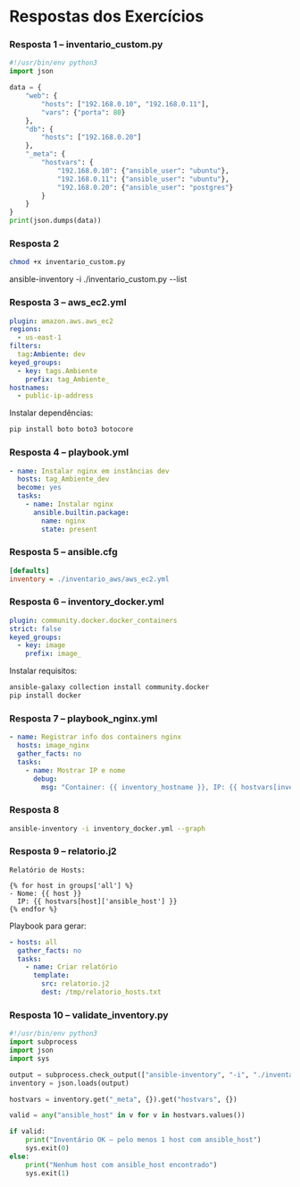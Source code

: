 # Respostas dos Exercícios
### Resposta 1 – inventario_custom.py
``` python
#!/usr/bin/env python3
import json

data = {
    "web": {
        "hosts": ["192.168.0.10", "192.168.0.11"],
        "vars": {"porta": 80}
    },
    "db": {
        "hosts": ["192.168.0.20"]
    },
    "_meta": {
        "hostvars": {
            "192.168.0.10": {"ansible_user": "ubuntu"},
            "192.168.0.11": {"ansible_user": "ubuntu"},
            "192.168.0.20": {"ansible_user": "postgres"}
        }
    }
}
print(json.dumps(data))
```
### Resposta 2
```bash
chmod +x inventario_custom.py
```
ansible-inventory -i ./inventario_custom.py --list

### Resposta 3 – aws_ec2.yml
``` yaml
plugin: amazon.aws.aws_ec2
regions:
  - us-east-1
filters:
  tag:Ambiente: dev
keyed_groups:
  - key: tags.Ambiente
    prefix: tag_Ambiente_
hostnames:
  - public-ip-address
```
Instalar dependências:

```bash
pip install boto boto3 botocore
```

### Resposta 4 – playbook.yml
``` yaml
- name: Instalar nginx em instâncias dev
  hosts: tag_Ambiente_dev
  become: yes
  tasks:
    - name: Instalar nginx
      ansible.builtin.package:
        name: nginx
        state: present
```

### Resposta 5 – ansible.cfg
``` ini
[defaults]
inventory = ./inventario_aws/aws_ec2.yml
```
### Resposta 6 – inventory_docker.yml
``` yaml
plugin: community.docker.docker_containers
strict: false
keyed_groups:
  - key: image
    prefix: image_
```
Instalar requisitos:

```bash
ansible-galaxy collection install community.docker
pip install docker
```

### Resposta 7 – playbook_nginx.yml
``` yaml
- name: Registrar info dos containers nginx
  hosts: image_nginx
  gather_facts: no
  tasks:
    - name: Mostrar IP e nome
      debug:
        msg: "Container: {{ inventory_hostname }}, IP: {{ hostvars[inventory_hostname]['ansible_host'] }}"
```

### Resposta 8
``` bash
ansible-inventory -i inventory_docker.yml --graph
```

### Resposta 9 – relatorio.j2
``` jinja
Relatório de Hosts:

{% for host in groups['all'] %}
- Nome: {{ host }}
  IP: {{ hostvars[host]['ansible_host'] }}
{% endfor %}
```
Playbook para gerar:

``` yaml
- hosts: all
  gather_facts: no
  tasks:
    - name: Criar relatório
      template:
        src: relatorio.j2
        dest: /tmp/relatorio_hosts.txt
```

### Resposta 10 – validate_inventory.py
``` python
#!/usr/bin/env python3
import subprocess
import json
import sys

output = subprocess.check_output(["ansible-inventory", "-i", "./inventario_custom.py", "--list"])
inventory = json.loads(output)

hostvars = inventory.get("_meta", {}).get("hostvars", {})

valid = any("ansible_host" in v for v in hostvars.values())

if valid:
    print("Inventário OK – pelo menos 1 host com ansible_host")
    sys.exit(0)
else:
    print("Nenhum host com ansible_host encontrado")
    sys.exit(1)
```